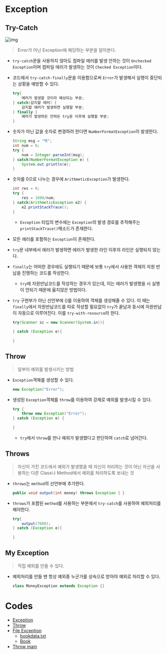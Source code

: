 # Exception

## Try-Catch

![img](https://postfiles.pstatic.net/MjAxOTEyMTNfNjMg/MDAxNTc2MjIxMDM5NTg3.7UjYVIlW33vl9fcH6dRcTZNvgpLXLdTGUTqzMhsy9oYg.8EMJZPqVaBXF89sdSos9u5OEYxN8pNR-C3CxzYOMaNgg.PNG.asdf0185/Exception.png?type=w773)

> Error가 아닌 Exception에 해당하는 부분을 알아본다.

* `try-catch`문을 사용하지 않아도 컴파일 에러를 발생 안하는 것이 `Unchecked Exception`이며 컴파일 에러가 발생하는 것이 `Checked Exception`이다.

* 코드에서 `try-catch-finally`문을 이용함으로써 `Error`가 발생해서 실행이 중단되는 상황을 예방할 수 있다.

  ```java
  try{
      에러가 발생할 것이라 예상되는 부분;
  } catch(감지할 에러) {
      감지할 에러가 발생하면 실행할 부분;
  } finally {
      에러가 발생하든 안하든 try문 이후에 실행할 부분;
  }
  ```

* 숫자가 아닌 값을 숫자로 변경하려 한다면 `NumberFormatException`이 발생한다.

  ```java
  String msg = "백";
  int num = 0;
  try {
      num = Integer.parseInt(msg);
  } catch(NumberFormatException e) {
      System.out.println(e);
  }
  ```

* 숫자를 0으로 나누는 경우에 `ArithmeticException`가 발생한다.

  ```java
  int res = 0;
  try {
      res = 1000/num;
  } catch(ArithmeticException e2) {
      e2.printStackTrace();
  }
  ```

  * `Exception` 타입의 변수에는 `Exception`의 발생 경로를 추적해주는 `printStackTrace()`메소드가 존재한다.

* 모든 에러를 포함하는 `Exception`이 존재한다.

* `try`문 내부에서 에러가 발생하면 에러가 발생한 라인 이후의 라인은 실행되지 않는다.

* `finally`는 어떠한 경우에도 실행되기 때문에 보통 `try`에서 사용한 객체의 자원 반납을 진행하는 코드를 작성한다.

  * `try`에 자원반납코드를 작성하는 경우가 있는데, 이는 에러가 발생했을 시 실행이 안되기 때문에 옳지않은 방법이다.

* `try` 구현부가 아닌 선언부에 ()를 이용하여 객체를 생성해줄 수 있다. 이 때는 `finally`에서 자원반납코드를 따로 작성할 필요없이 `try`가 끝남과 동시에 자원반납이 자동으로 이루어진다. 이를 `try-with-resource`라 한다.

  ```java
  try(Scanner sc = new Scanner(System.in)){
      
  } catch (Exception e){
      
  }
  ```

## Throw

> 일부러 예외를 발생시키는 방법

* `Exception`객체를 생성할 수 있다.

  ```java
  new Exception("Error");
  ```

* 생성된 `Exception`객체를 `throw`를 이용하여 강제로 예외를 발생시킬 수 있다.

  ```java
  try {
      throw new Exception("Error");
  } catch (Exception e) {
      
  }
  ```

  * `try`에서 `throw`를 만나 예외가 발생했다고 판단하여 `catch`로 넘어간다.

## Throws

> 자신이 가진 코드에서 예외가 발생했을 때 자신이 처리하는 것이 아닌 자신을 사용하는 다른 Class나 Method에서 예외를 처리하도록 보내는 것

* `throws`는 `method`의 선언부에 추가한다.

  ```java
  public void output(int money) throws Exception { }
  ```

* `throws`가 포함된 `method`를 사용하는 부분에서 `try-catch`를 사용하여 예외처리를 해야한다.

  ```java
  try{
      output(7000);
  } catch (Exception e){
      
  }
  ```

## My Exception

> 직접 예외를 만들 수 있다.

* 예외처리를 만들 땐 항상 예외중 누군가를 상속으로 받아야 예외로 처리할 수 있다.

  ```java
  class MoneyException extends Exception {}
  ```

# Codes

* [Exception](https://github.com/TunaHG/Eclipse_Workspace/blob/master/Java_Multicampus/src/Day09/Test05_exception.java)
* [Throw](https://github.com/TunaHG/Eclipse_Workspace/blob/master/Java_Multicampus/src/Day09/Test06_throw.java)
* [File Exception](https://github.com/TunaHG/Eclipse_Workspace/blob/master/Java_Multicampus/src/Day09/Test07_fileexception.java)
  * [bookdata.txt](https://github.com/TunaHG/Eclipse_Workspace/blob/master/Java_Multicampus/bookdata.txt)
  * [Book](https://github.com/TunaHG/Eclipse_Workspace/blob/master/Java_Multicampus/src/Prob/Prob05/Book.java)
* [Throw main](https://github.com/TunaHG/Eclipse_Workspace/blob/master/Java_Multicampus/src/Day09/Test09_throwMain.java)